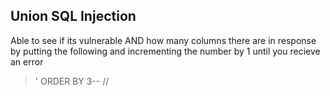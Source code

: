 ## Union SQL Injection

Able to see if its vulnerable AND how many columns there are in response by putting the following and incrementing the number by 1 until you recieve an error

> ' ORDER BY 3-- //

